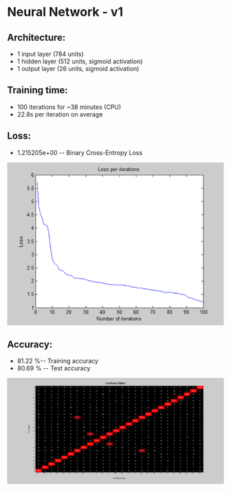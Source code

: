 # Neural Network - v1

## Architecture: 

- 1 input layer (784 units)
- 1 hidden layer (512 units, sigmoid activation)
- 1 output layer (26 units, sigmoid activation)

## Training time: 

- 100 iterations for ~38 minutes (CPU)
- 22.8s per iteration on average

## Loss:

- 1.215205e+00 -- Binary Cross-Entropy Loss

![image](Visualizations/Loss_per_iterations.png)

## Accuracy:

- 81.22 %-- Training accuracy
- 80.69 % -- Test accuracy

![image](Visualizations/Confusion_Matrix.png)
